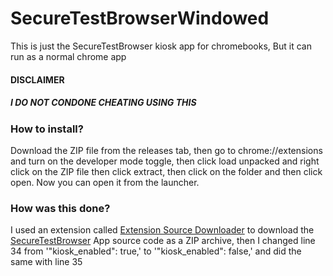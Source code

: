 # SecureTestBrowserWindowed

This is just the SecureTestBrowser kiosk app for chromebooks, But it can run as a normal chrome app

#### DISCLAIMER
##### I DO NOT CONDONE CHEATING USING THIS

### How to install?
Download the ZIP file from the releases tab, then go to chrome://extensions and turn on the developer mode toggle, then click load unpacked and right click on the ZIP file then click extract, then click on the folder and then click open. Now you can open it from the launcher.

### How was this done?
I used an extension called [Extension Source Downloader](https://chromewebstore.google.com/detail/extension-source-download/dlbdalfhhfecaekoakmanjflmdhmgpea) to download the [SecureTestBrowser](https://chromewebstore.google.com/detail/securetestbrowser/hblfbmjdaalalhifaajnnodlkiloengc) App source code as a ZIP archive, then I changed line 34 from '"kiosk_enabled": true,' to '"kiosk_enabled": false,' and did the same with line 35
